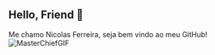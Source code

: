 ## Hello, Friend 👋
Me chamo Nicolas Ferreira, seja bem vindo ao meu GitHub! ![MasterChiefGIF](https://github.com/user-attachments/assets/c27ca14f-f8a5-4a61-a994-4e1abe3baa48)

